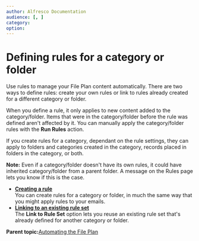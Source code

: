 ```yaml
---
author: Alfresco Documentation
audience: [, ]
category: 
option: 
---
```


# Defining rules for a category or folder

Use rules to manage your File Plan content automatically. There are two ways to define rules: create your own rules or link to rules already created for a different category or folder.

When you define a rule, it only applies to new content added to the category/folder. Items that were in the category/folder before the rule was defined aren't affected by it. You can manually apply the category/folder rules with the **Run Rules** action.

If you create rules for a category, dependant on the rule settings, they can apply to folders and categories created in the category, records placed in folders in the category, or both.

**Note:** Even if a category/folder doesn't have its own rules, it could have inherited category/folder from a parent folder. A message on the Rules page lets you know if this is the case.

-   **[Creating a rule](../tasks/rm-rules-define-create.md)**  
You can create rules for a category or folder, in much the same way that you might apply rules to your emails.
-   **[Linking to an existing rule set](../tasks/rm-rules-define-link.md)**  
The **Link to Rule Set** option lets you reuse an existing rule set that's already defined for another category or folder.

**Parent topic:**[Automating the File Plan](../concepts/rm-rules.md)


